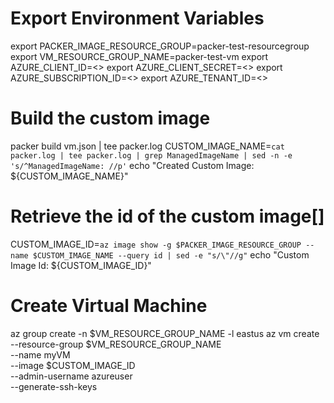 # Export Environment Variables
export PACKER_IMAGE_RESOURCE_GROUP=packer-test-resourcegroup
export VM_RESOURCE_GROUP_NAME=packer-test-vm
export AZURE_CLIENT_ID=<<ClientId>>
export AZURE_CLIENT_SECRET=<<ClientSecret>>
export AZURE_SUBSCRIPTION_ID=<<SubScriptionId>>
export AZURE_TENANT_ID=<<TenantId>>

# Build the custom image
packer build vm.json | tee packer.log
CUSTOM_IMAGE_NAME=`cat packer.log | tee packer.log | grep ManagedImageName | sed -n -e 's/^ManagedImageName: //p'`
echo "Created Custom Image: ${CUSTOM_IMAGE_NAME}"

# Retrieve the id of the custom image[]
CUSTOM_IMAGE_ID=`az image show -g $PACKER_IMAGE_RESOURCE_GROUP --name $CUSTOM_IMAGE_NAME --query id | sed -e "s/\"//g"`
echo "Custom Image Id: ${CUSTOM_IMAGE_ID}"

# Create Virtual Machine
az group create -n $VM_RESOURCE_GROUP_NAME -l eastus
az vm create \
    --resource-group $VM_RESOURCE_GROUP_NAME  \
    --name myVM \
    --image $CUSTOM_IMAGE_ID \
    --admin-username azureuser \
    --generate-ssh-keys
